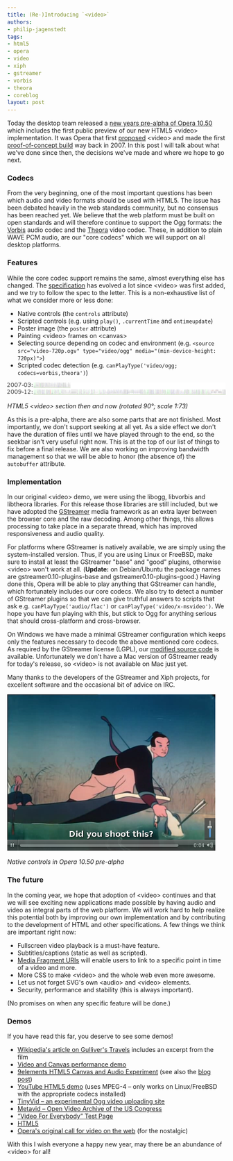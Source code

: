```yaml
---
title: (Re-)Introducing `<video>`
authors:
- philip-jagenstedt
tags:
- html5
- opera
- video
- xiph
- gstreamer
- vorbis
- theora
- coreblog
layout: post
---
```

<p>Today the desktop team released a <a href="http://my.opera.com/desktopteam/blog/happy-new-year" target="_blank">new years pre-alpha of Opera 10.50</a> which includes the first public preview of our new HTML5 &lt;video&gt; implementation. It was Opera that first <a href="http://lists.whatwg.org/pipermail/whatwg-whatwg.org/2007-February/009702.html" target="_blank">proposed</a> &lt;video&gt; and made the first <a href="http://people.opera.com/howcome/2007/video/" target="_blank">proof-of-concept build</a> way back in 2007. In this post I will talk about what we&#39;ve done since then, the decisions we&#39;ve made and where we hope to go next.</p>

<h3>Codecs</h3>

<p>From the very beginning, one of the most important questions has been which audio and video formats should be used with HTML5. The issue has been debated heavily in the web standards community, but no consensus has been reached yet. We believe that the web platform must be built on open standards and will therefore continue to support the Ogg formats: the <a href="http://www.vorbis.com/" target="_blank">Vorbis</a> audio codec and the <a href="http://theora.org/" target="_blank">Theora</a> video codec. These, in addition to plain WAVE PCM audio, are our &quot;core codecs&quot; which we will support on all desktop platforms.</p>

<h3>Features</h3>

<p>While the core codec support remains the same, almost everything else has changed. The <a href="http://www.whatwg.org/specs/web-apps/current-work/multipage/video.html" target="_blank">specification</a> has evolved a lot since &lt;video&gt; was first added, and we try to follow the spec to the letter. This is a non-exhaustive list of what we consider more or less done:</p>

<ul class="bullets"><li> Native controls (the <code>controls</code> attribute)</li><li> Scripted controls (e.g. using <code>play()</code>, <code>.currentTime</code> and <code>ontimeupdate</code>)</li><li> Poster image (the <code>poster</code> attribute)</li><li> Painting &lt;video&gt; frames on &lt;canvas&gt;</li><li> Selecting source depending on codec and environment (e.g. <code>&lt;source src=&quot;video-720p.ogv&quot; type=&quot;video/ogg&quot; media=&quot;(min-device-height: 720px)&quot;&gt;</code>)</li><li> Scripted codec detection (e.g. <code>canPlayType(&#39;video/ogg; codecs=vorbis,theora&#39;)</code>)</li></ul>

<span class="aligncenter"><span class='img'><img alt='' src='/blog/re-introducing-video/html5-video-spec-length.png' /></span><p><i>HTML5 &lt;video&gt; section then and now (rotated 90&#xB0;; scale 1:73)</i></p></span>

<p>As this is a pre-alpha, there are also some parts that are not finished. Most importantly, we don&#39;t support seeking at all yet. As a side effect we don&#39;t have the duration of files until we have played through to the end, so the seekbar isn&#39;t very useful right now. This is at the top of our list of things to fix before a final release. We are also working on improving bandwidth management so that we will be able to honor (the absence of) the <code>autobuffer</code> attribute.</p>

<h3>Implementation</h3>

<p>In our original &lt;video&gt; demo, we were using the libogg, libvorbis and libtheora libraries. For this release those libraries are still included, but we have adopted the <a href="http://gstreamer.freedesktop.org/" target="_blank">GStreamer</a> media framework as an extra layer between the browser core and the raw decoding. Among other things, this allows processing to take place in a separate thread, which has improved responsiveness and audio quality.</p>

<p>For platforms where GStreamer is natively available, we are simply using the system-installed version. Thus, if you are using Linux or FreeBSD, make sure to install at least the GStreamer &quot;base&quot; and &quot;good&quot; plugins, otherwise &lt;video&gt; won&#39;t work at all. (<strong>Update:</strong> on Debian/Ubuntu the package names are gstreamer0.10-plugins-base and gstreamer0.10-plugins-good.) Having done this, Opera will be able to play anything that GStreamer can handle, which fortunately includes our core codecs. We also try to detect a number of GStreamer plugins so that we can give truthful answers to scripts that ask e.g. <code>canPlayType(&#39;audio/flac&#39;)</code> or <code>canPlayType(&#39;video/x-msvideo&#39;)</code>. We hope you have fun playing with this, but stick to Ogg for anything serious that should cross-platform and cross-browser.</p>

<p>On Windows we have made a minimal GStreamer configuration which keeps only the features necessary to decode the above mentioned core codecs. As required by the GStreamer license (LGPL), our <a href="http://sourcecode.opera.com/gstreamer/" target="_blank">modified source code</a> is available. Unfortunately we don&#39;t have a Mac version of GStreamer ready for today&#39;s release, so &lt;video&gt; is not available on Mac just yet.</p>

<p>Many thanks to the developers of the GStreamer and Xiph projects, for excellent software and the occasional bit of advice on IRC.</p>

<span class="aligncenter"><span class='img'><img alt='' src='/blog/re-introducing-video/video-controls.png' /></span><p><i>Native controls in Opera 10.50 pre-alpha</i></p></span>

<h3>The future</h3>

<p>In the coming year, we hope that adoption of &lt;video&gt; continues and that we will see exciting new applications made possible by having audio and video as integral parts of the web platform. We will work hard to help realize this potential both by improving our own implementation and by contributing to the development of HTML and other specifications. A few things we think are important right now:</p>

<ul class="bullets"><li> Fullscreen video playback is a must-have feature.</li><li> Subtitles/captions (static as well as scripted).</li><li> <a href="http://www.w3.org/TR/media-frags/" target="_blank">Media Fragment URIs</a> will enable users to link to a specific point in time of a video and more.</li><li> More CSS to make &lt;video&gt; and the whole web even more awesome.</li><li> Let us not forget SVG&#39;s own &lt;audio&gt; and &lt;video&gt; elements.</li><li> Security, performance and stability (this is always important).</li></ul>

<p>(No promises on when any specific feature will be done.)</p>

<h3>Demos</h3>

<p>If you have read this far, you deserve to see some demos!</p>

<ul class="bullets"><li> <a href="http://en.wikipedia.org/w/index.php?title=Gulliver%27s_Travels_(film)&amp;direction=next&amp;oldid=329469376#History" target="_blank">Wikipedia&#39;s article on Gulliver&#39;s Travels</a> includes an excerpt from the film</li><li> <a href="http://people.freedesktop.org/~company/stuff/video-demo.html" target="_blank">Video and Canvas performance demo</a></li><li> <a href="http://9elements.com/io/projects/html5/canvas/" target="_blank">9elements HTML5 Canvas and Audio Experiment</a> (see also the <a href="http://9elements.com/io/?p=153" target="_blank">blog post</a>)</li><li> <a href="http://www.youtube.com/html5" target="_blank">YouTube HTML5 demo</a> (uses MPEG-4 &#x2013; only works on Linux/FreeBSD with the appropriate codecs installed)</li><li> <a href="http://tinyvid.tv/" target="_blank">TinyVid &#x2013; an experimental Ogg video uploading site</a></li><li> <a href="http://metavid.org/" target="_blank">Metavid &#x2013; Open Video Archive of the US Congress</a></li><li> <a href="http://camendesign.com/code/files/video_for_everybody/test.html" target="_blank">“Video For Everybody” Test Page</a></li><li> <a href="http://www.happyworm.com/jquery/jplayer/HTML5.Audio.Support/" target="_blank">HTML5 <audio> and Audio() Support Tester</audio></a></li><li> <a href="http://dev.opera.com/articles/view/a-call-for-video-on-the-web-opera-vid/" target="_blank">Opera&#39;s original call for video on the web</a> (for the nostalgic)</li></ul>

<p>With this I wish everyone a happy new year, may there be an abundance of &lt;video&gt; for all!</p>
